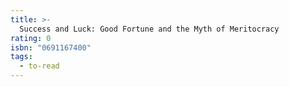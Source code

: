 ```yaml
---
title: >-
  Success and Luck: Good Fortune and the Myth of Meritocracy
rating: 0
isbn: "0691167400"
tags:
  - to-read
---
```


